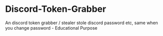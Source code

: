 # Discord-Token-Grabber
An discord token grabber / stealer stole discord password etc, same when you change password - Educational Purpose

